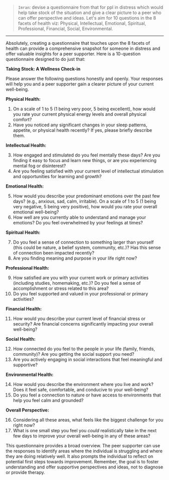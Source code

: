 > `Imran`: devise a questionnaire from that for ppl in distress which would help take stock of the situation and give a clear picture to a peer who can offer perspective and ideas. Let's aim for 10 questions in the 8 facets of health viz: Physical, Intellectual, Emotional, Spiritual, Professional, Financial, Social, Environmental.

---

Absolutely, creating a questionnaire that touches upon the 8 facets of health can provide a comprehensive snapshot for someone in distress and offer valuable insights for a peer supporter. Here is a 10-question questionnaire designed to do just that:

**Taking Stock: A Wellness Check-in**

Please answer the following questions honestly and openly. Your responses will help you and a peer supporter gain a clearer picture of your current well-being.

**Physical Health:**

1.  On a scale of 1 to 5 (1 being very poor, 5 being excellent), how would you rate your current physical energy levels and overall physical comfort?
2.  Have you noticed any significant changes in your sleep patterns, appetite, or physical health recently? If yes, please briefly describe them.

**Intellectual Health:**

3.  How engaged and stimulated do you feel mentally these days? Are you finding it easy to focus and learn new things, or are you experiencing mental fog or disinterest?
4.  Are you feeling satisfied with your current level of intellectual stimulation and opportunities for learning and growth?

**Emotional Health:**

5.  How would you describe your predominant emotions over the past few days? (e.g., anxious, sad, calm, irritable). On a scale of 1 to 5 (1 being very negative, 5 being very positive), how would you rate your overall emotional well-being?
6.  How well are you currently able to understand and manage your emotions? Do you feel overwhelmed by your feelings at times?

**Spiritual Health:**

7.  Do you feel a sense of connection to something larger than yourself (this could be nature, a belief system, community, etc.)? Has this sense of connection been impacted recently?
8.  Are you finding meaning and purpose in your life right now?

**Professional Health:**

9.  How satisfied are you with your current work or primary activities (including studies, homemaking, etc.)? Do you feel a sense of accomplishment or stress related to this area?
10. Do you feel supported and valued in your professional or primary activities?

**Financial Health:**

11. How would you describe your current level of financial stress or security? Are financial concerns significantly impacting your overall well-being?

**Social Health:**

12. How connected do you feel to the people in your life (family, friends, community)? Are you getting the social support you need?
13. Are you actively engaging in social interactions that feel meaningful and supportive?

**Environmental Health:**

14. How would you describe the environment where you live and work? Does it feel safe, comfortable, and conducive to your well-being?
15. Do you feel a connection to nature or have access to environments that help you feel calm and grounded?

**Overall Perspective:**

16. Considering all these areas, what feels like the biggest challenge for you right now?
17. What is one small step you feel you *could* realistically take in the next few days to improve your overall well-being in any of these areas?

This questionnaire provides a broad overview. The peer supporter can use the responses to identify areas where the individual is struggling and where they are doing relatively well. It also prompts the individual to reflect on potential first steps towards improvement. Remember, the goal is to foster understanding and offer supportive perspectives and ideas, not to diagnose or provide therapy.